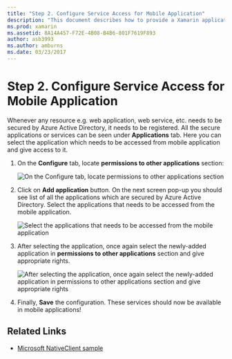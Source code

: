 ```yaml
---
title: "Step 2. Configure Service Access for Mobile Application"
description: "This document describes how to provide a Xamarin application with access to an Azure application secured by Azure Active Directory."
ms.prod: xamarin
ms.assetid: 8A14A457-F72E-4B08-B4B6-801F7619F893
author: asb3993
ms.author: amburns
ms.date: 03/23/2017
---
```


# Step 2. Configure Service Access for Mobile Application

Whenever any resource e.g. web application, web service,
  etc. needs to be secured by Azure Active Directory,
  it needs to be registered. All the secure applications
  or services can be seen under **Applications** tab.
  Here you can select the application which needs to be
  accessed from mobile application and give access to it.

1. On the **Configure** tab, locate **permissions to
   other applications** section:

   ![](configure-images/2.1-configure.png "On the Configure tab, locate permissions to other applications section")

2. Click on **Add application** button. On the next
   screen pop-up you should see list of all the applications
   which are secured by Azure Active Directory. Select the
   applications that needs to be accessed from the mobile application.

   ![](configure-images/2.2-add-application.png "Select the applications that needs to be accessed from the mobile application")

3. After selecting the application, once again select the
   newly-added application in **permissions to other
   applications** section and give appropriate rights.

   ![](configure-images/2.3-permissions.png "After selecting the application, once again select the newly-added application in permissions to other   applications section and give appropriate rights")

4. Finally, **Save** the configuration. These services should
   now be available in mobile applications!



## Related Links

- [Microsoft NativeClient sample](https://github.com/AzureADSamples/NativeClient-MultiTarget-DotNet)
